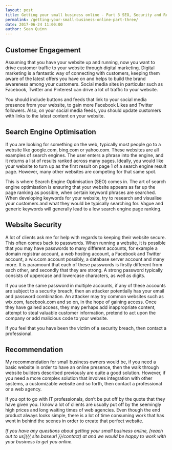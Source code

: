 ```yaml
---
layout: post
title: Getting your small business online - Part 3 SEO, Security and Recommendations
permalink: /getting-your-small-business-online-part-three/
date: 2017-06-24 11:00:00
author: Sean Quinn
---
```


## Customer Engagement

Assuming that you have your website up and running, now you want to drive customer traffic to your website through digital marketing. Digital marketing is a fantastic way of connecting with customers, keeping them aware of the latest offers you have on and helps to build the brand awareness among your customers.  Social media sites in particular such as Facebook, Twitter and Pinterest can drive a lot of traffic to your website.

You should include buttons and feeds that link to your social media presence from your website, to gain more Facebook Likes and Twitter followers. Also, on your social media feeds, you should update customers with links to the latest content on your website. 

## Search Engine Optimisation
If you are looking for something on the web, typically most people go to a website like google.com, bing.com or yahoo.com. These websites are all examples of search engines. The user enters a phrase into the engine, and it returns a list of results ranked across many pages. Ideally, you would like your website to turn up as the first result on page 1 of a search engine result page. However, many other websites are competing for that same spot. 

This is where Search Engine Optimisation (SEO) comes in. The art of search engine optimisation is ensuring that your website appears as far up the page ranking as possible, when certain keyword phrases are searched. When developing keywords for your website, try to research and visualise your customers and what they would be typically searching for. Vague and generic keywords will generally lead to a low search engine page ranking.

## Website Security
A lot of clients ask me for help with regards to keeping their website secure. This often comes back to passwords. When running a website, it is possible that you may have passwords to many different accounts, for example a domain registrar account, a web hosting account, a Facebook and Twitter account, a wix.com account possibly, a database server account and many more. It is paramount that each of these passwords is firstly different from each other, and secondly that they are strong. A strong password typically consists of uppercase and lowercase characters, as well as digits.

If you use the same password in multiple accounts, if any of these accounts are subject to a security breach, then an attacker potentially has your email and password combination. An attacker may try common websites such as wix.com, facebook.com and so on, in the hope of gaining access. Once they have gained access, they may perhaps add inappropriate content, attempt to steal valuable customer information, pretend to act upon the company or add malicious code to your website. 

If you feel that you have been the victim of a security breach, then contact a professional.

## Recommendation
My recommendation for small business owners would be, if you need a basic website in order to have an online presence, then the walk through website builders described previously are quite a good solution. However, if you need a more complex solution that involves integration with other systems, a customizable website and so forth, then contact a professional or a web agency. 

If you opt to go with IT professionals, don’t be put off by the quote that they have given you. I know a lot of clients are usually put off by the seemingly high prices and long waiting times of web agencies. Even though the end product always looks simple, there is a lot of time consuming work that has went in behind the scenes in order to create that perfect website.

*If you have any questions about getting your small business online, [reach out to us]({{ site.baseurl }}/contact) at and we would be happy to work with your business to get you online.*
